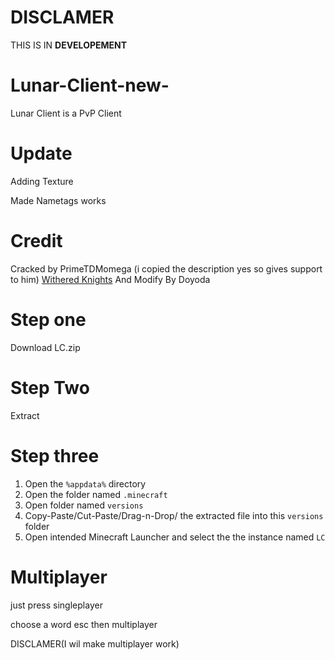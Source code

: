 # DISCLAMER

THIS IS IN **DEVELOPEMENT**





# Lunar-Client-new-
Lunar Client is a PvP Client 

# Update

Adding Texture

Made Nametags works

# Credit
Cracked by PrimeTDMomega
(i copied the description yes so gives support to him)
[Withered Knights](https://dsc.gg/witheredknights)
And Modify By Doyoda

# Step one

Download LC.zip

# Step Two

Extract

# Step three

1. Open the `%appdata%` directory 
 2. Open the folder named `.minecraft`
 3. Open folder named `versions`
 4. Copy-Paste/Cut-Paste/Drag-n-Drop/ the extracted file into this `versions` folder
 5. Open intended Minecraft Launcher and select the the instance named `LC`

# Multiplayer

just press singleplayer

choose a word
esc
then multiplayer

DISCLAMER(I wil make multiplayer work)
